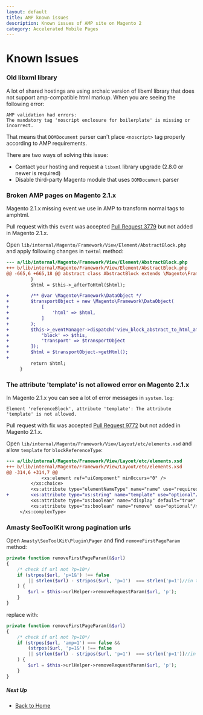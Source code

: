 ```yaml
---
layout: default
title: AMP known issues
description: Known issues of AMP site on Magento 2
category: Accelerated Mobile Pages
---
```


# Known Issues

### Old libxml library

A lot of shared hostings are using archaic version of libxml library that does
not support amp-compatible html markup. When you are seeing the following error:

```
AMP validation had errors:
The mandatory tag 'noscript enclosure for boilerplate' is missing or incorrect.
```

That means that `DOMDocument` parser can't place `<noscript>` tag properly
according to AMP requirements.

There are two ways of solving this issue:

 -  Contact your hosting and request a `libxml` library upgrade (2.8.0 or newer
    is required)
 -  Disable third-party Magento module that uses `DOMDocument` parser

### Broken AMP pages on Magento 2.1.x

Magento 2.1.x missing event we use in AMP to transform normal tags to amphtml.

Pull request with this event was accepted [Pull Request 3779][pr-3779] but not added in Magento 2.1.x.

Open `lib/internal/Magento/Framework/View/Element/AbstractBlock.php` and apply
following changes in `toHtml` method:

```diff
--- a/lib/internal/Magento/Framework/View/Element/AbstractBlock.php
+++ b/lib/internal/Magento/Framework/View/Element/AbstractBlock.php
@@ -665,6 +665,18 @@ abstract class AbstractBlock extends \Magento\Framework\DataObject implements Bl
         }
         $html = $this->_afterToHtml($html);

+        /** @var \Magento\Framework\DataObject */
+        $transportObject = new \Magento\Framework\DataObject(
+            [
+                'html' => $html,
+            ]
+        );
+        $this->_eventManager->dispatch('view_block_abstract_to_html_after', [
+            'block' => $this,
+            'transport' => $transportObject
+        ]);
+        $html = $transportObject->getHtml();
+
         return $html;
     }
```

### The attribute 'template' is not allowed error on Magento 2.1.x

In Magento 2.1.x you can see a lot of error messages in `system.log`:

```
Element 'referenceBlock', attribute 'template': The attribute 'template' is not allowed.
```

Pull request with fix was accepted [Pull Request 9772][pr-9772] but not added in Magento 2.1.x.

Open `lib/internal/Magento/Framework/View/Layout/etc/elements.xsd` and allow `template` for
`blockReferenceType`:

```diff
--- a/lib/internal/Magento/Framework/View/Layout/etc/elements.xsd
+++ b/lib/internal/Magento/Framework/View/Layout/etc/elements.xsd
@@ -314,6 +314,7 @@
             <xs:element ref="uiComponent" minOccurs="0" />
         </xs:choice>
         <xs:attribute type="elementNameType" name="name" use="required"/>
+        <xs:attribute type="xs:string" name="template" use="optional"/>
         <xs:attribute type="xs:boolean" name="display" default="true" use="optional"/>
         <xs:attribute type="xs:boolean" name="remove" use="optional"/>
     </xs:complexType>
```

### Amasty SeoToolKit wrong pagination urls

Open `Amasty\SeoToolKit\Plugin\Pager` and find `removeFirstPageParam` method:

```php
private function removeFirstPageParam(&$url)
{
    /* check if url not ?p=10*/
    if (strpos($url, 'p=1&') !== false
        || strlen($url) - stripos($url, 'p=1')  === strlen('p=1')//in the end of line
    ) {
        $url = $this->urlHelper->removeRequestParam($url, 'p');
    }
}
```

replace with:

```php
private function removeFirstPageParam(&$url)
{
    /* check if url not ?p=10*/
    if (strpos($url, 'amp=1') === false &&
        (strpos($url, 'p=1&') !== false
        || strlen($url) - stripos($url, 'p=1')  === strlen('p=1'))//in the end of line
    ) {
        $url = $this->urlHelper->removeRequestParam($url, 'p');
    }
}
```

##### Next Up

 -  [Back to Home](/m2/extensions/amp/)


[pr-3779]: https://github.com/magento/magento2/pull/3779
[pr-9772]: https://github.com/magento/magento2/pull/9772
